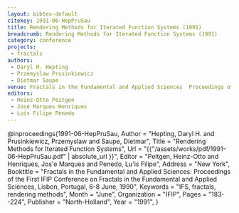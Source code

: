 ```yaml
---
layout: bibtex-default
citekey: 1991-06-HepPruSau
title: Rendering Methods for Iterated Function Systems (1991)
breadcrumb: Rendering Methods for Iterated Function Systems (1991)
category: conference
projects:
 - fractals
authors:
 - Daryl H. Hepting
 - Przemyslaw Prusinkiewicz
 - Dietmar Saupe
venue: Fractals in the Fundamental and Applied Sciences  Proceedings of the First IFIP Conference on Fractals in the Fundamental and Applied Sciences  Lisbon  Portugal  6 8 June  1990
editors:
 - Heinz-Otto Peitgen
 - José Marques Henriques
 - Luís Filipe Penedo
---
```

@inproceedings{1991-06-HepPruSau,
	Author =  "Hepting, Daryl H. and Prusinkiewicz, Przemyslaw and Saupe, Dietmar",
	Title =  "Rendering Methods for Iterated Function Systems",
	Url = \"{{"/assets/works/pdf/1991-06-HepPruSau.pdf" | absolute_url }}\",
	Editor =  "Peitgen, Heinz-Otto and Henriques, Jos\'e Marques and Penedo, Lu\'is Filipe",
	Address =  "New York",
	Booktitle =  "Fractals in the Fundamental and Applied Sciences: Proceedings of the First IFIP Conference on Fractals in the Fundamental and Applied Sciences, Lisbon, Portugal, 6-8 June, 1990",
	Keywords =  "IFS, fractals, rendering methods",
	Month =  "June",
	Organization =  "IFIP",
	Pages =  "183--224",
	Publisher =  "North-Holland",
	Year =  "1991",
}
